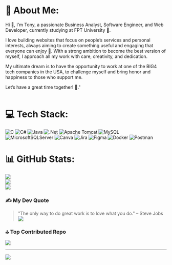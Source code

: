 # 💫 About Me:
Hi 👋, I'm Tony, a passionate Business Analyst, Software Engineer, and Web Developer, currently studying at FPT University 🌱.

I love building websites that focus on people’s services and personal interests, always aiming to create something useful and engaging that everyone can enjoy 🤗. With a strong ambition to become the best version of myself, I approach all my work with care, creativity, and dedication.

My ultimate dream is to have the opportunity to work at one of the BIG4 tech companies in the USA, to challenge myself and bring honor and happiness to those who support me.

Let’s have a great time together! 🌟."<br><br>


# 💻 Tech Stack:
![C](https://img.shields.io/badge/c-%2300599C.svg?style=for-the-badge&logo=c&logoColor=white) ![C#](https://img.shields.io/badge/c%23-%23239120.svg?style=for-the-badge&logo=csharp&logoColor=white) ![Java](https://img.shields.io/badge/java-%23ED8B00.svg?style=for-the-badge&logo=openjdk&logoColor=white) ![.Net](https://img.shields.io/badge/.NET-5C2D91?style=for-the-badge&logo=.net&logoColor=white) ![Apache Tomcat](https://img.shields.io/badge/apache%20tomcat-%23F8DC75.svg?style=for-the-badge&logo=apache-tomcat&logoColor=black) ![MySQL](https://img.shields.io/badge/mysql-4479A1.svg?style=for-the-badge&logo=mysql&logoColor=white) ![MicrosoftSQLServer](https://img.shields.io/badge/Microsoft%20SQL%20Server-CC2927?style=for-the-badge&logo=microsoft%20sql%20server&logoColor=white) ![Canva](https://img.shields.io/badge/Canva-%2300C4CC.svg?style=for-the-badge&logo=Canva&logoColor=white) ![Jira](https://img.shields.io/badge/jira-%230A0FFF.svg?style=for-the-badge&logo=jira&logoColor=white) ![Figma](https://img.shields.io/badge/figma-%23F24E1E.svg?style=for-the-badge&logo=figma&logoColor=white) ![Docker](https://img.shields.io/badge/docker-%230db7ed.svg?style=for-the-badge&logo=docker&logoColor=white) ![Postman](https://img.shields.io/badge/Postman-FF6C37?style=for-the-badge&logo=postman&logoColor=white)
# 📊 GitHub Stats:
![](https://github-readme-stats.vercel.app/api?username=TonyJugo&theme=dark&hide_border=false&include_all_commits=true&count_private=true)<br/>
![](https://github-readme-streak-stats.herokuapp.com/?user=TonyJugo&theme=dark&hide_border=false)<br/>
![](https://github-readme-stats.vercel.app/api/top-langs/?username=TonyJugo&theme=dark&hide_border=false&include_all_commits=true&count_private=true&layout=compact)

### ✍️ My Dev Quote
> "The only way to do great work is to love what you do." – Steve Jobs
![](https://quotes-github-readme.vercel.app/api?type=horizontal&theme=light)

### 🔝 Top Contributed Repo
![](https://github-contributor-stats.vercel.app/api?username=TonyJugo&limit=5&theme=dark&combine_all_yearly_contributions=true)

---
[![](https://visitcount.itsvg.in/api?id=TonyJugo&icon=0&color=1)](https://visitcount.itsvg.in)

<!-- Proudly created with GPRM ( https://gprm.itsvg.in ) -->
